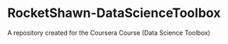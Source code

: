 # RocketShawn-DataScienceToolbox
A repository created for the Coursera Course (Data Science Toolbox)
